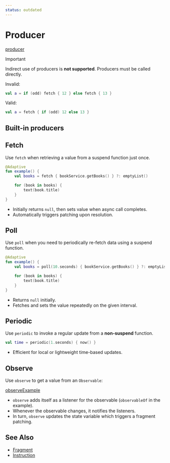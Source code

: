 ```yaml
---
status: outdated
---
```


# Producer

[producer](def://?inline)

> [!IMPORTANT]
> Indirect use of producers is **not supported**. Producers must be called directly.

Invalid:

```kotlin
val a = if (odd) fetch { 12 } else fetch { 13 }
```

Valid:

```kotlin
val a = fetch { if (odd) 12 else 13 }
```

## Built-in producers

## Fetch

Use `fetch` when retrieving a value from a suspend function just once.

```kotlin
@Adaptive
fun example() {
    val books = fetch { bookService.getBooks() } ?: emptyList()

    for (book in books) {
        text(book.title)
    }
}
```

- Initially returns `null`, then sets value when async call completes.
- Automatically triggers patching upon resolution.

## Poll

Use `poll` when you need to periodically re-fetch data using a suspend function.

```kotlin
@Adaptive
fun example() {
    val books = poll(10.seconds) { bookService.getBooks() } ?: emptyList()

    for (book in books) {
        text(book.title)
    }
}
```

- Returns `null` initially.
- Fetches and sets the value repeatedly on the given interval.

## Periodic

Use `periodic` to invoke a regular update from a **non-suspend** function.

```kotlin
val time = periodic(1.seconds) { now() }
```

- Efficient for local or lightweight time-based updates.

## Observe

Use `observe` to get a value from an `Observable`:

[observeExample](example://)

- `observe` adds itself as a listener for the observable (`observableOf` in the example).
- Whenever the observable changes, it notifies the listeners.
- In turn, `observe` updates the state variable which triggers a fragment patching.

## See Also

- [Fragment](guide://)
- [Instruction](guide://)
